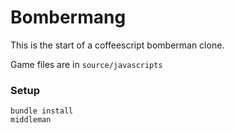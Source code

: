 Bombermang
=====

This is the start of a coffeescript bomberman clone.

Game files are in  `source/javascripts`


### Setup

```
bundle install
middleman
```
